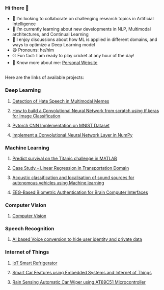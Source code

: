 ### Hi there 👋

<!--
**Abhishek0697/abhishek0697** is a ✨ _special_ ✨ repository because its `README.md` (this file) appears on your GitHub profile.

- 🔭 I’m currently working on ...
- 📫 How to reach me: ...
- 🤔 I’m looking for help with ...

Here are some ideas to get you started:
-->

- :two_men_holding_hands: I’m looking to collaborate on challenging research topics in Artificial Intelligence
- 🌱 I’m currently learning about new developments in NLP, Multimodal architectures, and Continual Learning
- 💬 I enjoy discussions about how ML is applied in different domains, and ways to optimize a Deep Learning model
- 😄 Pronouns: he/him
- :baseball: Fun fact: I am ready to play cricket at any hour of the day!
- :boy: Know more about me: [Personal Website](https://abhishek0697.github.io/) 

<br>
Here are the links of available projects:

### Deep Learning
1. [Detection of Hate Speech in Multimodal Memes](https://github.com/Abhishek0697/Detection-of-Hate-Speech-in-Multimodal-Memes)

2. [How to build a Convolutional Neural Network from scratch using tf.keras for Image Classification](https://github.com/Abhishek0697/How-to-build-a-Convolutional-Neural-Network-from-scratch-using-tf.keras-for-Image-Classification/blob/main/Keras_CIFAR_10.ipynb)

3. [Pytorch CNN Implementation on MNIST Dataset](https://github.com/Abhishek0697/Kaggle-Digit-Recognizer/blob/master/Code/pytorch-cnn-implementation-on-mnist-dataset.ipynb)

4. [Implement a Convolutional Neural Network Layer in NumPy](https://github.com/Abhishek0697/Deep-Learning/blob/main/Build%20CNNs%20in%20Numpy/CNNs.ipynb)


### Machine Learning

1. [Predict survival on the Titanic challenge in MATLAB](https://github.com/Abhishek0697/Machine-Learning-in-MATLAB/tree/main/Kaggle---Predict-survival-on-the-Titanic-challenge-in-MATLAB)

2. [Case Study - Linear Regression in Transportation Domain](https://github.com/Abhishek0697/Machine-Learning-in-MATLAB/tree/main/Case%20Study%20-%20Linear%20Regression%20%20in%20Transportation%20Domain)

3. [Acoustic classification and localisation of sound sources for autonomous vehicles using Machine learning](https://github.com/Abhishek0697/Acoustic-classification-and-localisation-of-sound-sources-for-autonomous-vehicles-using-ML)

4. [EEG-Based Biometric Authentication for Brain Computer Interfaces](https://github.com/Abhishek0697/EEG-Based-Biometric-Authentication-for-Brain-Computer-Interfaces-/blob/master/README.md)


### Computer Vision
1. [Computer Vision](https://github.com/Abhishek0697/Computer-Vision)

### Speech Recognition
1. [AI based Voice conversion to hide user identity and private data](https://github.com/Abhishek0697/User-De-Identification-over-Speech-Dialogue-exchange)


### Internet of Things
1. [IoT Smart Refrigerator](https://github.com/Abhishek0697/IoT_Refrigerator)

2. [Smart Car Features using Embedded Systems and Internet of Things](https://github.com/Abhishek0697/IoT_SmartCar)

3. [Rain Sensing Automatic Car Wiper using AT89C51 Microcontroller](https://github.com/Abhishek0697/Rain-Sensing-Automatic-Car-Wiper-using-AT89C51-Microcontroller)



